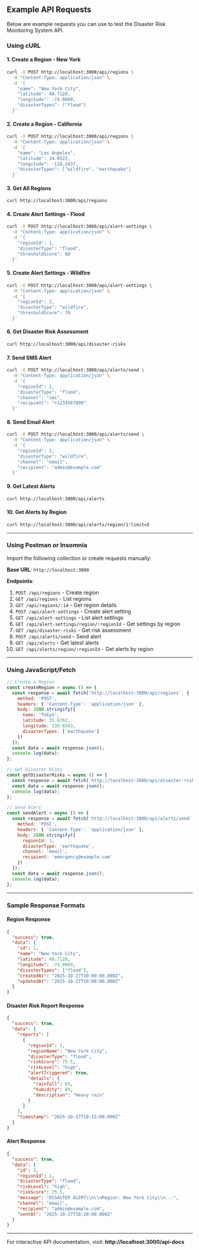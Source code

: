 ## Example API Requests

Below are example requests you can use to test the Disaster Risk Monitoring System API.

### Using cURL

#### 1. Create a Region - New York

```bash
curl -X POST http://localhost:3000/api/regions \
  -H "Content-Type: application/json" \
  -d '{
    "name": "New York City",
    "latitude": 40.7128,
    "longitude": -74.0060,
    "disasterTypes": ["flood"]
  }'
```

#### 2. Create a Region - California

```bash
curl -X POST http://localhost:3000/api/regions \
  -H "Content-Type: application/json" \
  -d '{
    "name": "Los Angeles",
    "latitude": 34.0522,
    "longitude": -118.2437,
    "disasterTypes": ["wildfire", "earthquake"]
  }'
```

#### 3. Get All Regions

```bash
curl http://localhost:3000/api/regions
```

#### 4. Create Alert Settings - Flood

```bash
curl -X POST http://localhost:3000/api/alert-settings \
  -H "Content-Type: application/json" \
  -d '{
    "regionId": 1,
    "disasterType": "flood",
    "thresholdScore": 60
  }'
```

#### 5. Create Alert Settings - Wildfire

```bash
curl -X POST http://localhost:3000/api/alert-settings \
  -H "Content-Type: application/json" \
  -d '{
    "regionId": 2,
    "disasterType": "wildfire",
    "thresholdScore": 70
  }'
```

#### 6. Get Disaster Risk Assessment

```bash
curl http://localhost:3000/api/disaster-risks
```

#### 7. Send SMS Alert

```bash
curl -X POST http://localhost:3000/api/alerts/send \
  -H "Content-Type: application/json" \
  -d '{
    "regionId": 1,
    "disasterType": "flood",
    "channel": "sms",
    "recipient": "+1234567890"
  }'
```

#### 8. Send Email Alert

```bash
curl -X POST http://localhost:3000/api/alerts/send \
  -H "Content-Type: application/json" \
  -d '{
    "regionId": 2,
    "disasterType": "wildfire",
    "channel": "email",
    "recipient": "admin@example.com"
  }'
```

#### 9. Get Latest Alerts

```bash
curl http://localhost:3000/api/alerts
```

#### 10. Get Alerts by Region

```bash
curl http://localhost:3000/api/alerts/region/1?limit=5
```

---

### Using Postman or Insomnia

Import the following collection or create requests manually:

**Base URL**: `http://localhost:3000`

**Endpoints**:
1. `POST /api/regions` - Create region
2. `GET /api/regions` - List regions
3. `GET /api/regions/:id` - Get region details
4. `POST /api/alert-settings` - Create alert setting
5. `GET /api/alert-settings` - List alert settings
6. `GET /api/alert-settings/region/:regionId` - Get settings by region
7. `GET /api/disaster-risks` - Get risk assessment
8. `POST /api/alerts/send` - Send alert
9. `GET /api/alerts` - Get latest alerts
10. `GET /api/alerts/region/:regionId` - Get alerts by region

---

### Using JavaScript/Fetch

```javascript
// Create a Region
const createRegion = async () => {
  const response = await fetch('http://localhost:3000/api/regions', {
    method: 'POST',
    headers: { 'Content-Type': 'application/json' },
    body: JSON.stringify({
      name: 'Tokyo',
      latitude: 35.6762,
      longitude: 139.6503,
      disasterTypes: ['earthquake']
    })
  });
  const data = await response.json();
  console.log(data);
};

// Get Disaster Risks
const getDisasterRisks = async () => {
  const response = await fetch('http://localhost:3000/api/disaster-risks');
  const data = await response.json();
  console.log(data);
};

// Send Alert
const sendAlert = async () => {
  const response = await fetch('http://localhost:3000/api/alerts/send', {
    method: 'POST',
    headers: { 'Content-Type': 'application/json' },
    body: JSON.stringify({
      regionId: 1,
      disasterType: 'earthquake',
      channel: 'email',
      recipient: 'emergency@example.com'
    })
  });
  const data = await response.json();
  console.log(data);
};
```

---

### Sample Response Formats

#### Region Response
```json
{
  "success": true,
  "data": {
    "id": 1,
    "name": "New York City",
    "latitude": 40.7128,
    "longitude": -74.0060,
    "disasterTypes": ["flood"],
    "createdAt": "2025-10-27T10:00:00.000Z",
    "updatedAt": "2025-10-27T10:00:00.000Z"
  }
}
```

#### Disaster Risk Report Response
```json
{
  "success": true,
  "data": {
    "reports": [
      {
        "regionId": 1,
        "regionName": "New York City",
        "disasterType": "flood",
        "riskScore": 75.5,
        "riskLevel": "high",
        "alertTriggered": true,
        "details": {
          "rainfall": 65,
          "humidity": 85,
          "description": "Heavy rain"
        }
      }
    ],
    "timestamp": "2025-10-27T10:15:00.000Z"
  }
}
```

#### Alert Response
```json
{
  "success": true,
  "data": {
    "id": 1,
    "regionId": 1,
    "disasterType": "flood",
    "riskLevel": "high",
    "riskScore": 75.5,
    "message": "DISASTER ALERT\\n\\nRegion: New York City\\n...",
    "channel": "email",
    "recipient": "admin@example.com",
    "sentAt": "2025-10-27T10:20:00.000Z"
  }
}
```

---

For interactive API documentation, visit: **http://localhost:3000/api-docs**
